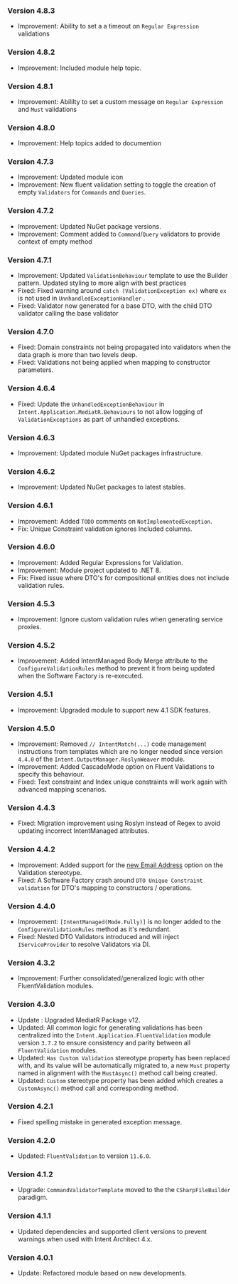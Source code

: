 ### Version 4.8.3

- Improvement: Ability to set a a timeout on `Regular Expression` validations

### Version 4.8.2

- Improvement: Included module help topic.

### Version 4.8.1

- Improvement: Abililty to set a custom message on `Regular Expression` and `Must` validations

### Version 4.8.0

- Improvement: Help topics added to documention

### Version 4.7.3

- Improvement: Updated module icon
- Improvement: New fluent validation setting to toggle the creation of empty `Validators` for `Commands` and `Queries`.

### Version 4.7.2

- Improvement: Updated NuGet package versions.
- Improvement: Comment added to `Command`/`Query` validators to provide context of empty method

### Version 4.7.1

- Improvement: Updated `ValidationBehaviour` template to use the Builder pattern. Updated styling to more align with best practices
- Fixed: Fixed warning around `catch (ValidationException ex)` where `ex` is not used in `UnnhandledExceptionHandler` .
- Fixed: Validator now generated for a base DTO, with the child DTO validator calling the base validator

### Version 4.7.0

- Fixed: Domain constraints not being propagated into validators when the data graph is more than two levels deep.
- Fixed: Validations not being applied when mapping to constructor parameters.

### Version 4.6.4

- Fixed: Update the `UnhandledExceptionBehaviour` in `Intent.Application.MediatR.Behaviours` to not allow logging of `ValidationExceptions` as part of unhandled exceptions.

### Version 4.6.3

- Improvement: Updated module NuGet packages infrastructure.

### Version 4.6.2

- Improvement: Updated NuGet packages to latest stables.

### Version 4.6.1

- Improvement: Added `TODO` comments on `NotImplementedException`.
- Fix: Unique Constraint validation ignores Included columns.

### Version 4.6.0

- Improvement: Added Regular Expressions for Validation.
- Improvement: Module project updated to .NET 8.
- Fix: Fixed issue where DTO's for compositional entities does not include validation rules.

### Version 4.5.3

- Improvement: Ignore custom validation rules when generating service proxies.

### Version 4.5.2

- Improvement: Added IntentManaged Body Merge attribute to the `ConfigureValidationRules` method to prevent it from being updated when the Software Factory is re-executed.

### Version 4.5.1

- Improvement: Upgraded module to support new 4.1 SDK features.

### Version 4.5.0

- Improvement: Removed `// IntentMatch(...)` code management instructions from templates which are no longer needed since version `4.4.0` of the `Intent.OutputManager.RoslynWeaver` module.
- Improvement: Added CascadeMode option on Fluent Validations to specify this behaviour.
- Fixed: Text constraint and Index unique constraints will work again with advanced mapping scenarios.

### Version 4.4.3

- Fixed: Migration improvement using Roslyn instead of Regex to avoid updating incorrect IntentManaged attributes.

### Version 4.4.2

- Improvement: Added support for the [new Email Address](https://github.com/IntentArchitect/Intent.Modules.NET/blob/development/Modules/Intent.Modules.Application.FluentValidation/release-notes.md#version-383) option on the Validation stereotype.
- Fixed: A Software Factory crash around `DTO Unique Constraint validation` for DTO's mapping to constructors / operations.

### Version 4.4.0

- Improvement: `[IntentManaged(Mode.Fully)]` is no longer added to the `ConfigureValidationRules` method as it's redundant.
- Fixed: Nested DTO Validators introduced and will inject `IServiceProvider` to resolve Validators via DI.

### Version 4.3.2

- Improvement: Further consolidated/generalized logic with other FluentValidation modules.

### Version 4.3.0

- Update : Upgraded MediatR Package v12.
- Updated: All common logic for generating validations has been centralized into the `Intent.Application.FluentValidation` module version `3.7.2` to ensure consistency and parity between all `FluentValidation` modules.
- Updated: `Has Custom Validation` stereotype property has been replaced with, and its value will be automatically migrated to, a new `Must` property named in alignment with the `MustAsync()` method call being created.
- Updated: `Custom` stereotype property has been added which creates a `CustomAsync()` method call and corresponding method.

### Version 4.2.1

- Fixed spelling mistake in generated exception message.

### Version 4.2.0

- Updated: `FluentValidation` to version `11.6.0`.

### Version 4.1.2

- Upgrade: `CommandValidatorTemplate` moved to the the `CSharpFileBuilder` paradigm.

### Version 4.1.1

- Updated dependencies and supported client versions to prevent warnings when used with Intent Architect 4.x.

### Version 4.0.1

- Update: Refactored module based on new developments.
